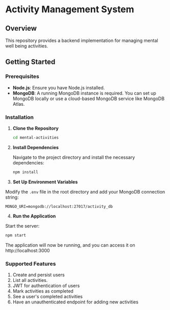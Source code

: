 # Activity Management System

## Overview

This repository provides a backend implementation for managing mental well being activities. 

## Getting Started

### Prerequisites

- **Node.js**: Ensure you have Node.js installed.
- **MongoDB**: A running MongoDB instance is required. You can set up MongoDB locally or use a cloud-based MongoDB service like MongoDB Atlas.

### Installation

1. **Clone the Repository**

   ```bash
   cd mental-activities
    ```
2. **Install Dependencies**

   Navigate to the project directory and install the necessary dependencies:

   ```bash
   npm install
   ```
3. **Set Up Environment Variables**

Modify the `.env` file in the root directory and add your MongoDB connection string:

```plaintext
MONGO_URI=mongodb://localhost:27017/activity_db
```

4. **Run the Application**

Start the server:

```bash
npm start
```
The application will now be running, and you can access it on http://localhost:3000 

### Supported Features

1. Create and persist users
2. List all activities.
3. JWT for authentication of users
4. Mark activities as completed
5. See a user's completed activities
6. Have an unauthenticated endpoint for adding new activities